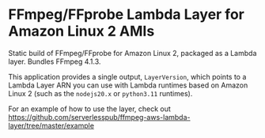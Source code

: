 # FFmpeg/FFprobe Lambda Layer for Amazon Linux 2 AMIs

Static build of FFmpeg/FFprobe for Amazon Linux 2, packaged as a Lambda layer. Bundles FFmpeg 4.1.3.

This application provides a single output, `LayerVersion`, which points to a
Lambda Layer ARN you can use with Lambda runtimes based on Amazon Linux 2 (such
as the `nodejs20.x` or `python3.11` runtimes).

For an example of how to use the layer, check out
<https://github.com/serverlesspub/ffmpeg-aws-lambda-layer/tree/master/example>

